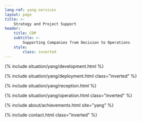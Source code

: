 ```yaml
---
lang-ref: yang-services
layout: page
title: >-
    Strategy and Project Support
header:
    title: CDM
    subtitle: >-
        Supporting Companies from Decision to Operations
    style:
        class: inverted
---
```


{% include situation/yang/development.html %}

{% include situation/yang/deployment.html class="inverted" %}

{% include situation/yang/reception.html %}

{% include situation/yang/operation.html class="inverted" %}

{% include about/achievements.html site="yang" %}

{% include contact.html class="inverted" %}
